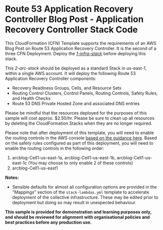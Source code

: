 # Route 53 Application Recovery Controller Blog Post - Application Recovery Controller Stack Code

This CloudFormation (CFN) Template supports the requirements of an AWS Blog Post on Route 53 Application Recovery Controller. It is the second of a three CFN Deployment. Deploy the *[1-infra-stack](../1-infra-stack)* before deploying this stack. 

This *2-arc-stack* should be deployed as a standard Stack in us-east-1, within a single AWS account. It will deploy the following Route 53 Application Recovery Controller components:  
* Recovery Readiness Groups, Cells, and Resource Sets  
* Routing Control Clusters, Control Panels, Routing Controls, Safety Rules, and Health Checks  
* Route 53 DNS Private Hosted Zone and associated DNS entries  

Please be mindful that the resources deployed for the purposes of this sample will cost approx. $2.50/hr. Please be sure to clean up all resources by deleting the CloudFormation Stacks when they are no longer required.

Please note that after deployment of this template, you will need to enable the routing controls in the AWS console [based on the guidance here](https://docs.aws.amazon.com/r53recovery/latest/dg/routing-control.update.html). Based on the safety rules configured as part of this deployment, you will need to enable the routing controls in the following order:
1. arcblog-Cell1-us-east-1a, arcblog-Cell1-us-east-1b, arcblog-Cell1-us-east-1c (You may choose to only enable 2 of these controls)
2. arcblog-Cell1-us-east1

**Notes:**

* Sensible defaults for almost all configuration options are provided in the "Mappings" section of the `stack-lambdas.yml` template to accelerate deployment of the collective infrastructure. These may be edited prior to deployment but doing so may result in unexpected behaviour. 

**This sample is provided for demonstration and learning purposes only, and should be reviewed for alignment with organisational policies and best practices before any production use.**